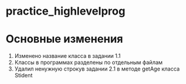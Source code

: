 # practice_highlevelprog

# Основные изменения
1. Изменено название класса в задании 1.1
2. Классы в программах разделены по отдельным файлам
3. Удалил ненужную строкув задании 2.1 в методе getAge класса Stident